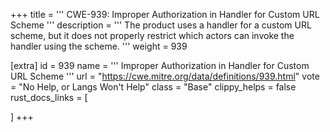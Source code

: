 +++
title = '''
CWE-939: Improper Authorization in Handler for Custom URL Scheme
'''
description	= '''
The product uses a handler for a custom URL scheme, but it does not properly restrict which actors can invoke the handler using the scheme.
'''
weight = 939

[extra]
id = 939
name = '''
Improper Authorization in Handler for Custom URL Scheme
'''
url = "https://cwe.mitre.org/data/definitions/939.html"
vote = "No Help, or Langs Won't Help"
class = "Base"
clippy_helps = false
rust_docs_links = [
	
]
+++
